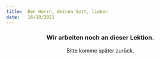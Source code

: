```yaml
---
title:  Den Herrn, deinen Gott, lieben
date:   16/10/2021
---
```


### <center>Wir arbeiten noch an dieser Lektion.</center>
<center>Bitte komme später zurück.</center>